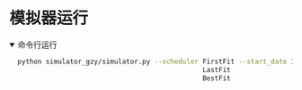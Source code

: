 # 模拟器运行

<details open>
<summary>命令行运行</summary>

```bash
  python simulator_gzy/simulator.py --scheduler FirstFit --start_date 1970-1-13 --end_date 1970-1-15 --num_nodes 40
                                                LastFit
                                                BestFit
```

</details>
